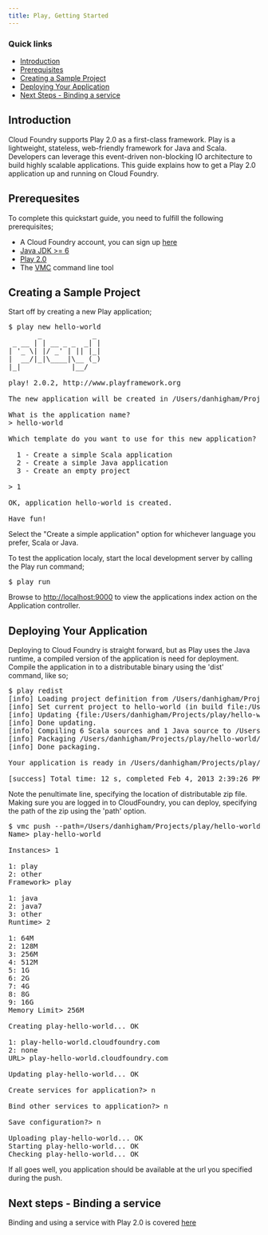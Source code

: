 ```yaml
---
title: Play, Getting Started
---
```


### Quick links ###
* [Introduction](#intro)
* [Prerequisites](#prerequisites)
* [Creating a Sample Project](#sample-project)
* [Deploying Your Application](#deploying)
* [Next Steps - Binding a service](#next-steps)

## <a id='intro'></a>Introduction ##

Cloud Foundry supports Play 2.0 as a first-class framework. Play is a lightweight, stateless, web-friendly framework for Java and Scala. Developers can leverage this event-driven non-blocking IO architecture to build highly scalable applications. This guide explains how to get a Play 2.0 application up and running on Cloud Foundry.

## <a id='prerequesites'></a>Prerequesites ##

To complete this quickstart guide, you need to fulfill the following prerequisites;

* A Cloud Foundry account, you can sign up [here](https://my.cloudfoundry.com/signup)
* [Java JDK >= 6](http://www.oracle.com/technetwork/java/javase/downloads/jdk7-downloads-1880260.html)
* [Play 2.0](http://www.playframework.org/download)
* The [VMC](../../managing-apps/) command line tool 

## <a id='sample-project'></a>Creating a Sample Project ##

Start off by creating a new Play application;

<pre class="terminal">
$ play new hello-world
       _            _ 
 _ __ | | __ _ _  _| |
| '_ \| |/ _' | || |_|
|  __/|_|\____|\__ (_)
|_|            |__/ 
             
play! 2.0.2, http://www.playframework.org

The new application will be created in /Users/danhigham/Projects/play/hello-world

What is the application name? 
> hello-world

Which template do you want to use for this new application? 

  1 - Create a simple Scala application
  2 - Create a simple Java application
  3 - Create an empty project

> 1

OK, application hello-world is created.

Have fun!
</pre>

Select the "Create a simple application" option for whichever language you prefer, Scala or Java.

To test the application localy, start the local development server by calling the Play run command;

<pre class="terminal">
$ play run
</pre>

Browse to [http://localhost:9000](http://localhost:9000) to view the applications index action on the Application controller.

## <a id='deploying'></a>Deploying Your Application ##

Deploying to Cloud Foundry is straight forward, but as Play uses the Java runtime, a compiled version of the application is need for deployment. Compile the application in to a distributable binary using the 'dist' command, like so;

<pre class="terminal">
$ play redist
[info] Loading project definition from /Users/danhigham/Projects/play/hello-world/project
[info] Set current project to hello-world (in build file:/Users/danhigham/Projects/play/hello-world/)
[info] Updating {file:/Users/danhigham/Projects/play/hello-world/}hello-world...
[info] Done updating.                                                                  
[info] Compiling 6 Scala sources and 1 Java source to /Users/danhigham/Projects/play/hello-world/target/scala-2.9.1/classes...
[info] Packaging /Users/danhigham/Projects/play/hello-world/target/scala-2.9.1/hello-world_2.9.1-1.0-SNAPSHOT.jar ...
[info] Done packaging.

Your application is ready in /Users/danhigham/Projects/play/hello-world/dist/hello-world-1.0-SNAPSHOT.zip

[success] Total time: 12 s, completed Feb 4, 2013 2:39:26 PM
</pre>

Note the penultimate line, specifying the location of distributable zip file. Making sure you are logged in to CloudFoundry, you can deploy, specifying the path of the zip using the 'path' option.

<pre class="terminal">
$ vmc push --path=/Users/danhigham/Projects/play/hello-world/dist/hello-world-1.0-SNAPSHOT.zip
Name> play-hello-world

Instances> 1

1: play
2: other
Framework> play

1: java
2: java7
3: other
Runtime> 2

1: 64M
2: 128M
3: 256M
4: 512M
5: 1G
6: 2G
7: 4G
8: 8G
9: 16G
Memory Limit> 256M

Creating play-hello-world... OK

1: play-hello-world.cloudfoundry.com
2: none
URL> play-hello-world.cloudfoundry.com

Updating play-hello-world... OK

Create services for application?> n

Bind other services to application?> n

Save configuration?> n

Uploading play-hello-world... OK
Starting play-hello-world... OK
Checking play-hello-world... OK
</pre>

If all goes well, you application should be available at the url you specified during the push.

## <a id='next-steps'></a>Next steps - Binding a service ##

Binding and using a service with Play 2.0 is covered [here](./play-service-bindings.html)